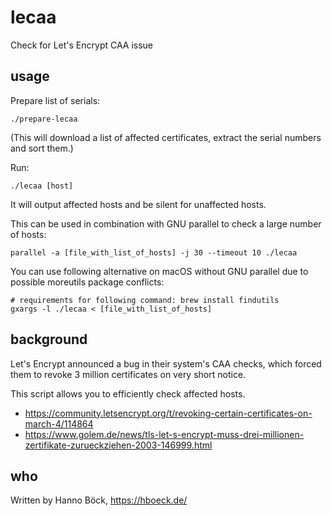 # lecaa
Check for Let's Encrypt CAA issue

usage
-----

Prepare list of serials:

    ./prepare-lecaa

(This will download a list of affected certificates, extract the
serial numbers and sort them.)

Run:

    ./lecaa [host]

It will output affected hosts and be silent for unaffected hosts.

This can be used in combination with GNU parallel to check a large
number of hosts:

    parallel -a [file_with_list_of_hosts] -j 30 --timeout 10 ./lecaa
    
You can use following alternative on macOS without GNU parallel due to
possible moreutils package conflicts:

    # requirements for following command: brew install findutils
    gxargs -l ./lecaa < [file_with_list_of_hosts]

background
----------

Let's Encrypt announced a bug in their system's CAA checks, which forced
them to revoke 3 million certificates on very short notice.

This script allows you to efficiently check affected hosts.

* https://community.letsencrypt.org/t/revoking-certain-certificates-on-march-4/114864
* https://www.golem.de/news/tls-let-s-encrypt-muss-drei-millionen-zertifikate-zurueckziehen-2003-146999.html

who
---

Written by Hanno Böck, https://hboeck.de/

